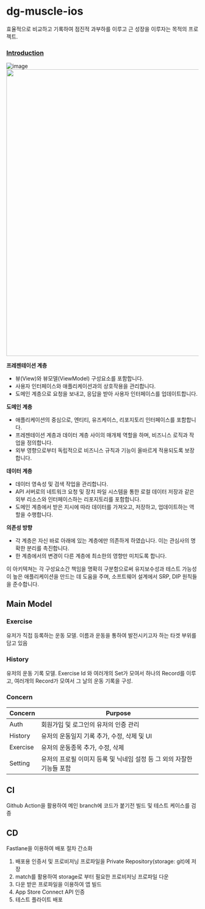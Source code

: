 # dg-muscle-ios

효율적으로 비교하고 기록하여 점진적 과부하를 이루고 근 성장을 이루자는 목적의 프로젝트. 

### [Introduction](https://judicious-hoof-33e.notion.site/dgmuscle-ios-a7162152c1594a09902d7d6c07da8bdd?pvs=74)
<!-- 
<div>
  <img src="https://github.com/donggyushin/dg-muscle-ios/assets/34573243/45eff686-131d-4a7f-80e3-f0a3af518df5" width=200 />
  <img src="https://github.com/donggyushin/dg-muscle-ios/assets/34573243/90a1b76b-81d5-40bd-842e-c0e8c856cf4c" width=200 />
  <img src="https://github.com/donggyushin/dg-muscle-ios/assets/34573243/388c212b-ecb2-475c-a609-cde14f0dcc45" width=200 />
  <img src="https://github.com/donggyushin/dg-muscle-ios/assets/34573243/02debaa7-9a23-491b-8b9c-e2884ccbcb95" width=200 />
  <img src="https://github.com/donggyushin/dg-muscle-ios/assets/34573243/db2799b9-ea3e-44cf-8063-ae3855d2db4c" width=200 />
  <img src="https://github.com/donggyushin/dg-muscle-ios/assets/34573243/24bf0696-f755-4be1-817b-6ee0356ab227" width=200 />
</div>

![RPReplay_Final1713610744-ezgif com-resize](https://github.com/donggyushin/dg-muscle-ios/assets/34573243/5067705b-f234-47f5-8ca8-df15cbf625ca)
-->

![image](https://github.com/DgMuscle/dg-muscle-ios/assets/34573243/a127df42-9f0c-41e5-b151-aebb86533973)
<img width=750 src="https://github.com/DgMuscle/dg-muscle-ios/assets/34573243/3766d856-a731-4010-a56b-b4cd01365a38" />

__프레젠테이션 계층__ 
- 뷰(View)와 뷰모델(ViewModel) 구성요소를 포함합니다.
- 사용자 인터페이스와 애플리케이션과의 상호작용을 관리합니다.
- 도메인 계층으로 요청을 보내고, 응답을 받아 사용자 인터페이스를 업데이트합니다.

__도메인 계층__
- 애플리케이션의 중심으로, 엔티티, 유즈케이스, 리포지토리 인터페이스를 포함합니다.
- 프레젠테이션 계층과 데이터 계층 사이의 매개체 역할을 하며, 비즈니스 로직과 작업을 정의합니다.
- 외부 영향으로부터 독립적으로 비즈니스 규칙과 기능이 올바르게 적용되도록 보장합니다.
 
__데이터 계층__
- 데이터 영속성 및 검색 작업을 관리합니다.
- API 서버로의 네트워크 요청 및 장치 파일 시스템을 통한 로컬 데이터 저장과 같은 외부 리소스와 인터페이스하는 리포지토리를 포함합니다.
- 도메인 계층에서 받은 지시에 따라 데이터를 가져오고, 저장하고, 업데이트하는 역할을 수행합니다.


__의존성 방향__
- 각 계층은 자신 바로 아래에 있는 계층에만 의존하게 하였습니다. 이는 관심사의 명확한 분리를 촉진합니다. 
- 한 계층에서의 변경이 다른 계층에 최소한의 영향만 미치도록 합니다. 


이 아키텍쳐는 각 구성요소간 책임을 명확히 구분함으로써 유지보수성과 테스트 가능성이 높은 애플리케이션을 만드는 데 도움을 주며, 소프트웨어 설계에서 SRP, DIP 원칙들을 준수합니다. 


## Main Model

### Exercise

유저가 직접 등록하는 운동 모델. 이름과 운동을 통하여 발전시키고자 하는 타겟 부위를 담고 있음

### History

유저의 운동 기록 모델. Exercise Id 와 여러개의 Set가 모여서 하나의 Record를 이루고, 여러개의 Record가 모여서 그 날의 운동 기록을 구성.

### Concern

| Concern  | Purpose                                                                |
| -------- | ---------------------------------------------------------------------- |
| Auth     | 회원가입 및 로그인의 유저의 인증 관리                                  |
| History  | 유저의 운동일지 기록 추가, 수정, 삭제 및 UI                            |
| Exercise | 유저의 운동종목 추가, 수정, 삭제                                       |
| Setting  | 유저의 프로필 이미지 등록 및 닉네임 설정 등 그 외의 자잘한 기능들 포함 |

## CI

Github Action을 활용하여 메인 branch에 코드가 붙기전 빌드 및 테스트 케이스를 검증

## CD

Fastlane을 이용하여 배포 절차 간소화

1. 배포용 인증서 및 프로비저닝 프로파일을 Private Repository(storage: git)에 저장
2. match를 활용하여 storage로 부터 필요한 프로비저닝 프로파일 다운
3. 다운 받은 프로파일을 이용하여 앱 빌드
4. App Store Connect API 인증
5. 테스트 플라이트 배포
